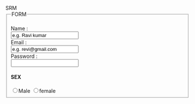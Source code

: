 <html>
  <head>
    SRM
  </head>
  <body>
    <from>
      <fieldset>
      <legend>FORM</legend></br>
       Name :<br/> <input type = "text" name = "user_name" size = "20" value = "e.g. Ravi kumar" maxlength = "20">
      <br/>
      Email :<br/> <input type = "text" email = "email_id" size = "20" value = "e.g. revi@gmail.com" maxlength = "20"> 
      <br/>
    Password : <br/><input type = "Password" name = "user_pass"> 
    <br/>
     <h4>SEX</h4>
     <input type="radio" value="m" name="gender">Male
      <input type="radio" value="f" name="gender">female
    </fieldset>
    </from>
  </body>
  </html>
